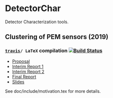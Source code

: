 # DetectorChar
Detector Characterization tools.

## Clustering of PEM sensors (2019)

### [`travis`](https://gist.github.com/anchal-physics/c219a617293e9098b726bcb33692825f)`/ LaTeX` compilation [![Build Status](https://travis-ci.com/CaltechExperimentalGravity/DetectorChar.svg?token=uERMqbPZoxpPqfDGvg9v&branch=master)](https://travis-ci.com/CaltechExperimentalGravity/DetectorChar)

- [Proposal](https://github.com/CaltechExperimentalGravity/DetectorChar/blob/gh-pages/doc/proposal.pdf)
- [Interim Report 1](https://github.com/CaltechExperimentalGravity/DetectorChar/blob/gh-pages/doc/interim1.pdf) 
- [Interim Report 2](https://github.com/CaltechExperimentalGravity/DetectorChar/blob/gh-pages/doc/interim2.pdf) 
- [Final Report](https://github.com/CaltechExperimentalGravity/DetectorChar/blob/gh-pages/doc/final.pdf)
- [Slides](https://github.com/CaltechExperimentalGravity/DetectorChar/blob/gh-pages/doc/slides.pdf) 

See doc/include/motivation.tex for more details.
